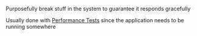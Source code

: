 Purposefully break stuff in the system to guarantee it responds gracefully

Usually done with [Performance Tests](Performance%20Tests) since the application needs to be running somewhere